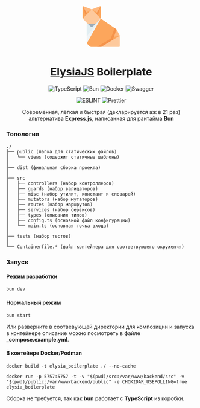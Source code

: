 <span align="center">

<svg widht="128" height="128" viewBox="0 0 64 64" xmlns="http://www.w3.org/2000/svg"><g id="a"/><g id="b"/><g id="c"/><g id="d"/><g id="e"/><g id="f"/><g id="g"/><g id="h"/><g id="i"/><g id="j"/><g id="k"/><g id="l"/><g id="m"/><g id="n"/><g id="o"/><g id="p"><path d="M7.45,21.19l9.65-5.88L7.56,5.16c-.16,.12-.27,.31-.27,.54v14.64c0,.29,.06,.58,.16,.85h0Z" fill="#fca65c" id="q"/><path d="M31.17,5.16l-9.54,10.15,9.81,6.04V5.69c0-.22-.11-.41-.27-.53Z" fill="#fca65c" id="r"/><path d="M7.56,5.16l9.21,9.8-1.95,1.75-3.16,1.94L7.56,5.16Z" fill="#f5934a" id="s"/><path d="M31.17,5.16l-9.21,9.8,1.95,1.75,3.16,1.94,4.1-13.5Z" fill="#f5934a" id="t"/><path d="M8.05,5.01c-.18-.02-.35,.04-.49,.15l5.77,10.15h12.07l5.77-10.15c-.18-.15-.43-.21-.67-.11l-11.13,4.22L8.23,5.05c-.06-.02-.12-.04-.18-.04h0Z" fill="#feb87e" id="u"/><path d="M12.78,26.84v26.44c0,.26,.05,.52,.14,.77l13.81-10.57,4.71-22.13-18.65,5.49Z" fill="#f0f4f6" id="v"/><path d="M31.44,21.35L12.78,44.91V26.84l18.65-5.49Z" fill="#e2eef2" id="w"/><path d="M31.44,21.34L12.92,54.04c.12,.35,.31,.68,.58,.95l3.3,3.3c.46,.46,1.07,.71,1.72,.71h13.49l19.14-7.05,1.15-16.09c-.23-.27-.49-.51-.78-.71l-20.07-13.81Z" fill="#fca65c" id="x"/><path d="M49.88,34.03l-5.27,14.03-18.3,10.94h5.69l19.14-7.05,1.15-16.09c-.23-.27-.49-.51-.78-.71l-1.63-1.12Z" fill="#f5934a" id="y"/><path d="M52.29,35.86l-4.72,13.71,6.76-.99,2.27-4.48c-.08-.33-.2-.65-.36-.96l-3.44-6.53c-.14-.27-.32-.52-.52-.75Z" fill="#feb87e" id="a`"/><path d="M25.4,15.31l-6.04-6.03-6.03,6.03h0l-5.88,5.88c.12,.32,.3,.62,.55,.87l4.78,4.78,1.23,1.23,5.16,1.6,5.54-1.6h0l6.72-6.72-6.04-6.04Z" fill="#fdc99c" id="aa"/><path d="M14.01,28.07l3.74,3.74c.89,.89,2.33,.89,3.22,0l3.74-3.74H14.01Z" fill="#9dacb9" id="ab"/><path d="M56.6,44.1l-9.03,5.47h0l-15.57,9.43h23.7c.56,0,1.01-.45,1.01-1.01v-12.96c0-.32-.04-.63-.11-.94h0Z" fill="#fdc99c" id="ac"/><path d="M19.36,9.27l-7.16,4.07,1.12,1.97,6.03-6.04Z" fill="#fca65c" id="ad"/><path d="M19.36,9.27l7.16,4.07-1.12,1.97-6.03-6.04Z" fill="#fca65c" id="ae"/><path d="M56.6,44.1l-7.64,1.43-1.39,4.04,9.03-5.47Z" fill="#fca65c" id="af"/></g><g id="ag"/><g id="ah"/><g id="ai"/><g id="aj"/><g id="ak"/><g id="al"/><g id="am"/><g id="an"/><g id="ao"/><g id="ap"/><g id="aq"/><g id="ar"/><g id="as"/><g id="at"/><g id="au"/><g id="av"/><g id="aw"/><g id="ax"/><g id="ay"/><g id="b`"/><g id="ba"/><g id="bb"/><g id="bc"/><g id="bd"/><g id="be"/><g id="bf"/><g id="bg"/><g id="bh"/><g id="bi"/><g id="bj"/><g id="bk"/><g id="bl"/><g id="bm"/><g id="bn"/></svg>

# [ElysiaJS](https://elysiajs.com/) Boilerplate

</span>
<span align="center">

![TypeScript](https://img.shields.io/badge/TypeScript-222?style=for-the-badge&logo=typescript&logoColor=007acc)
![Bun](https://img.shields.io/badge/Bun-222?style=for-the-badge&logo=Bun&logoColor=fff)
![Docker](https://img.shields.io/badge/Docker-222?style=for-the-badge&logo=Docker&logoColor=blue)
![Swagger](https://img.shields.io/badge/Swagger-222?style=for-the-badge&logo=Swagger&logoColor=green)

</span>
<span align="center">

![ESLINT](https://img.shields.io/badge/ESLint-555?style=flat-square&logo=eslint&logoColor=fff) ![Prettier](https://img.shields.io/badge/Prettier-555?style=flat-square&logo=prettier&logoColor=fff)

</span>

<span align="center">

Современная, лёгкая и быстрая (декларируется аж в 21 раз) альтернатива **Express.js**, написанная для рантайма **Bun**

</span>

### Топология

```shell
./
├── public (папка для статических файлов)
│   └── views (содержит статичные шаблоны)
│
├── dist (финальная сборка проекта)
│
├── src
│   ├── controllers (набор контроллеров)
│   ├── guards (набор валидаторов)
│   ├── misc (набор утилит, констант и словарей)
│   ├── mutators (набор мутаторов)
│   ├── routes (набор маршрутов)
│   ├── services (набор сервисов)
│   ├── types (описания типов)
│   ├── config.ts (основной файл конфигурации)
│   └── main.ts (основная точка входа)
│
├── tests (набор тестов)
│
└── Containerfile.* (файл контейнера для соответвующего окружения)
```

### Запуск

#### Режим разработки

```shell
bun dev
```

#### Нормальный режим

```shell
bun start
```

Или разверните в соотвевующей директории для композиции и запуска в контейнере описание можно посмотреть в файле **\_compose.example.yml**.

#### В контейнре Docker/Podman

```shell
docker build -t elysia_boilerplate ./ --no-cache
```

```shell
docker run -p 5757:5757 -t -v "$(pwd)/src:/var/www/backend/src" -v "$(pwd)/public:/var/www/backend/public" -e CHOKIDAR_USEPOLLING=true elysia_boilerplate
```

Сборка не требуется, так как **bun** работает с **TypeScript** из коробки.
